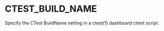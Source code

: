   

# CTEST_BUILD_NAME  
Specify the CTest BuildName setting
in a ctest(1) dashboard client script.  

